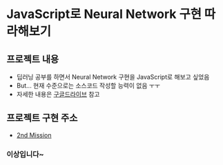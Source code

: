 # JavaScript로 Neural Network 구현 따라해보기

## 프로젝트 내용
- 딥러닝 공부를 하면서 Neural Network 구현을 JavaScript로 해보고 싶었음
- But... 현재 수준으로는 소스코드 작성할 능력이 없음 ㅜㅜ
- 자세한 내용은 [구글드라이브](https://goo.gl/GQ4IIe) 참고

## 프로젝트 구현 주소
- [2nd Mission](cjh_mnist_copy.surge.sh)

### 이상입니다~

